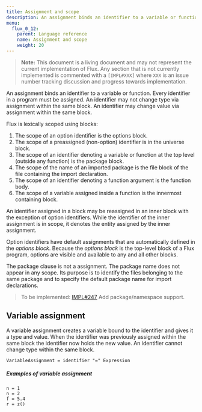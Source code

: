 ```yaml
---
title: Assignment and scope
description: An assignment binds an identifier to a variable or function. Every identifier in a program must be assigned.
menu:
  flux_0_12:
    parent: Language reference
    name: Assignment and scope
    weight: 20
---
```


> **Note:** This document is a living document and may not represent the current implementation of Flux.
Any section that is not currently implemented is commented with a `[IMPL#XXX]` where `XXX` is an issue number tracking discussion and progress towards implementation.


An assignment binds an identifier to a variable or function.
Every identifier in a program must be assigned.
An identifier may not change type via assignment within the same block.
An identifier may change value via assignment within the same block.

Flux is lexically scoped using blocks:

1. The scope of an option identifier is the options block.
2. The scope of a preassigned (non-option) identifier is in the universe block.
3. The scope of an identifier denoting a variable or function at the top level (outside any function) is the package block.
4. The scope of the name of an imported package is the file block of the file containing the import declaration.
5. The scope of an identifier denoting a function argument is the function body.
6. The scope of a variable assigned inside a function is the innermost containing block.

An identifier assigned in a block may be reassigned in an inner block with the exception of option identifiers.
While the identifier of the inner assignment is in scope, it denotes the entity assigned by the inner assignment.

Option identifiers have default assignments that are automatically defined in the _options block_.
Because the _options block_ is the top-level block of a Flux program, options are visible and available to any and all other blocks.

The package clause is not a assignment.
The package name does not appear in any scope.
Its purpose is to identify the files belonging to the same package and to specify the default package name for import declarations.


> To be implemented: [IMPL#247](https://github.com/influxdata/platform/issues/247) Add package/namespace support.

## Variable assignment

A variable assignment creates a variable bound to the identifier and gives it a type and value.
When the identifier was previously assigned within the same block the identifier now holds the new value.
An identifier cannot change type within the same block.

```
VariableAssignment = identifier "=" Expression
```

##### Examples of variable assignment

```
n = 1
n = 2
f = 5.4
r = z()
```
